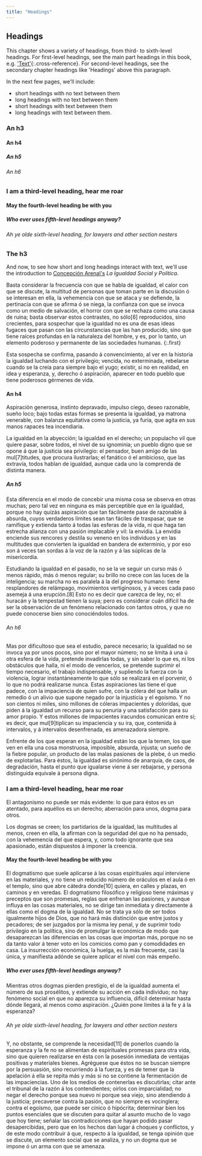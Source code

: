 ```yaml
---
title: "Headings"
---
```


## Headings

This chapter shows a variety of headings, from third- to sixth-level headings. For first-level headings, see the main part headings in this book, e.g. ['Text'](01-00.html#text){:.cross-reference}. For second-level headings, see the secondary chapter headings like 'Headings' above this paragraph.

In the next few pages, we'll include:

- short headings with no text between them
- long headings with no text between them
- short headings with text between them
- long headings with text between them.

### An h3

#### An h4

##### An h5

###### An h6

### I am a third-level heading, hear me roar

#### May the fourth-level heading be with you

##### Who ever uses fifth-level headings anyway?

###### Ah ye olde sixth-level heading, for lawyers and other section nesters

### The h3

And now, to see how short and long headings interact with text, we'll use the introduction to [Concepción Arenal's](https://en.wikipedia.org/wiki/Concepci%C3%B3n_Arenal) *La Igualdad Social y Política*.

Basta considerar la frecuencia con que se habla de igualdad, el calor con que se discute, la multitud de personas que toman parte en la discusión ó se interesan en ella, la vehemencia con que se ataca y se defiende, la pertinacia con que se afirma ó se niega, la confianza con que se invoca como un medio de salvación, el horror con que se rechaza como una causa de ruina; basta observar estos contrastes, no sólo[6] reproducidos, sino crecientes, para sospechar que la igualdad no es una de esas ideas fugaces que pasan con las circunstancias que las han producido, sino que tiene raíces profundas en la naturaleza del hombre, y es, por lo tanto, un elemento poderoso y permanente de las sociedades humanas.
{:.first}

Esta sospecha se confirma, pasando á convencimiento, al ver en la historia la igualdad luchando con el privilegio; vencida, no exterminada, rebelarse cuando se la creía para siempre bajo el yugo; existir, si no en realidad, en idea y esperanza, y, derecho ó aspiración, aparecer en todo pueblo que tiene poderosos gérmenes de vida.

#### An h4

Aspiración generosa, instinto depravado, impulso ciego, deseo razonable, sueño loco; bajo todas estas formas se presenta la igualdad, ya matrona venerable, con balanza equitativa como la justicia, ya furia, que agita en sus manos rapaces tea incendiaria.

La igualdad en la abyección; la igualdad en el derecho; un populacho vil que quiere pasar, sobre todos, el nivel de su ignominia; un pueblo digno que se opone á que la justicia sea privilegio: el pensador, buen amigo de las mul[7]titudes, que procura ilustrarlas; el fanático ó el ambicioso, que las extravía, todos hablan de igualdad, aunque cada uno la comprenda de distinta manera.

##### An h5

Esta diferencia en el modo de concebir una misma cosa se observa en otras muchas; pero tal vez en ninguna es más perceptible que en la igualdad, porque no hay quizás aspiración que tan fácilmente pase de razonable á absurda, cuyos verdaderos límites sean tan fáciles de traspasar, que se ramifique y extienda tanto á todas las esferas de la vida, ni que haga tan estrecha alianza con una pasión implacable y vil: la envidia. La envidia enciende sus rencores y destila su veneno en los individuos y en las multitudes que convierten la igualdad en bandera de exterminio, y por eso son á veces tan sordas á la voz de la razón y á las súplicas de la misericordia.

Estudiando la igualdad en el pasado, no se la ve seguir un curso más ó menos rápido, más ó menos regular; su brillo no crece con las luces de la inteligencia; su marcha no es paralela á la del progreso humano: tiene resplandores de relámpago, movimientos vertiginosos, y á veces cada paso asemeja á una erupción.[8] Esto no es decir que carezca de ley, no; el huracán y la tempestad tienen la suya; pero es considerar cuán difícil ha de ser la observación de un fenómeno relacionado con tantos otros, y que no puede conocerse bien sino conociéndolos todos.

###### An h6

Mas por dificultoso que sea el estudio, parece necesario; la igualdad no se invoca ya por unos pocos, sino por el mayor número; no se limita á una ú otra esfera de la vida, pretende invadirlas todas, y sin saber lo que es, ni los obstáculos que halla, ni el modo de vencerlos, se pretende suprimir el tiempo necesario, el trabajo indispensable, y supliendo la fuerza con la violencia, lograr instantáneamente lo que sólo se realizará en el porvenir, ó lo que no podrá realizarse nunca. Estas aspiraciones las tiene el que padece, con la impaciencia de quien sufre, con la cólera del que halla un remedio ó un alivio que supone negado por la injusticia y el egoísmo. Y no son cientos ni miles, sino millones de cóleras impacientes y doloridas, que piden á la igualdad un recurso para su penuria y una satisfacción para su amor propio. Y estos millones de impacientes iracundos comunican entre sí; es decir, que mul[9]tiplican su impaciencia y su ira, que, contenida á intervalos, y á intervalos desenfrenada, es amenazadora siempre.

Enfrente de los que esperan en la igualdad están los que la temen, los que ven en ella una cosa monstruosa, imposible, absurda, injusta; un sueño de la fiebre popular, un producto de las malas pasiones de la plebe, ó un medio de explotarlas. Para éstos, la igualdad es sinónimo de anarquía, de caos, de degradación, hasta el punto que igualarse viene á ser rebajarse, y persona distinguida equivale á persona digna.

### I am a third-level heading, hear me roar

El antagonismo no puede ser más evidente: lo que para éstos es un atentado, para aquéllos es un derecho; aberración para unos, dogma para otros.

Los dogmas se creen; los partidarios de la igualdad, las multitudes al menos, creen en ella, la afirman con la seguridad del que no ha pensado, con la vehemencia del que espera, y, como todo ignorante que sea apasionado, están dispuestos á imponer la creencia.

#### May the fourth-level heading be with you

El dogmatismo que suele aplicarse á las cosas espirituales aquí interviene en las materiales, y no tiene un reducido número de oráculos en el aula ó en el templo, sino que abre cátedra donde[10] quiera, en calles y plazas, en caminos y en veredas. El dogmatismo filosófico y religioso tiene máximas y preceptos que son promesas, reglas que enfrenan las pasiones, y aunque influya en las cosas materiales, no se dirige tan inmediata y directamente á ellas como el dogma de la igualdad. No se trata ya sólo de ser todos igualmente hijos de Dios, que no hará más distinción que entre justos y pecadores; de ser juzgados por la misma ley penal, y de suprimir todo privilegio en la política, sino de promulgar la económica de modo que desaparezcan las diferencias en las cosas que importan más, porque no se da tanto valor á tener voto en los comicios como pan y comodidades en casa. La insurrección económica, la huelga, es la más frecuente, casi la única, y manifiesta adónde se quiere aplicar el nivel con más empeño.

##### Who ever uses fifth-level headings anyway?

Mientras otros dogmas pierden prestigio, el de la igualdad aumenta el número de sus prosélitos, y extiende su acción en cada individuo; no hay fenómeno social en que no aparezca su influencia, difícil determinar hasta dónde llegará, al menos como aspiración. ¿Quién pone límites á la fe y á la esperanza?

###### Ah ye olde sixth-level heading, for lawyers and other section nesters

Y, no obstante, se comprende la necesidad[11] de ponerlos cuando la esperanza y la fe no se alimentan de espirituales promesas para otra vida, sino que quieren realizarse en ésta con la posesión inmediata de ventajas positivas y materiales bienes. Agréguese que éstos no se buscan siempre por la persuasión, sino recurriendo á la fuerza, y es de temer que la apelación á ella se repita más y más si no se contiene la fermentación de las impaciencias. Uno de los medios de contenerlas es discutirlas; citar ante el tribunal de la razón á los contendientes; oirlos con imparcialidad; no negar el derecho porque sea nuevo ni porque sea viejo, sino atendiendo á la justicia; precaverse contra la pasión, que no siempre es vocinglera; contra el egoísmo, que puede ser cínico ó hipócrita; determinar bien los puntos esenciales que se discuten para quitar al asunto mucho de lo vago que hoy tiene; señalar las contradicciones que hayan podido pasar desapercibidas, pero que en los hechos dan lugar á choques y conflictos, y de este modo contribuir á que, respecto á la igualdad, se tenga opinión que se discute, un elemento social que se analiza, y no un dogma que se impone ó un arma con que se amenaza.
